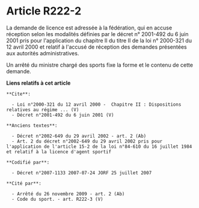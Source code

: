 # Article R222-2

La demande de licence est adressée à la fédération, qui en accuse réception selon les modalités définies par le décret n°
2001-492 du 6 juin 2001 pris pour l'application du chapitre II du titre II de la loi n° 2000-321 du 12 avril 2000 et relatif
à l'accusé de réception des demandes présentées aux autorités administratives. 

Un arrêté du ministre chargé des sports fixe la forme et le contenu de cette demande.

**Liens relatifs à cet article**

	**Cite**:

	  - Loi n°2000-321 du 12 avril 2000 -  Chapitre II : Dispositions relatives au régime ... (V)
	  - Décret n°2001-492 du 6 juin 2001 (V)

	**Anciens textes**:

	  - Décret n°2002-649 du 29 avril 2002 - art. 2 (Ab)
	  - Art. 2 du décret n°2002-649 du 29 avril 2002 pris pour l'application de l'article 15-2 de la loi n°84-610 du 16 juillet 1984 et relatif à la licence d'agent sportif

	**Codifié par**:

	  - Décret n°2007-1133 2007-07-24 JORF 25 juillet 2007

	**Cité par**:

	  - Arrêté du 26 novembre 2009 - art. 2 (Ab)
	  - Code du sport. - art. R222-3 (V)
